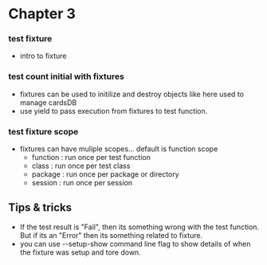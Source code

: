 # Chapter 3

### test fixture

* intro to fixture

### test count initial with fixtures

* fixtures can be used to initilize and destroy objects like here used to manage cardsDB
* use yield to pass execution from fixtures to test function.

### test fixture scope

* fixtures can have muliple scopes... default is function scope
  * function : run once per test function
  * class : run once per test class
  * package : run once per package or directory
  * session : run once per session

## Tips & tricks

* If the test result is "Fail", then its something wrong with the test function. But if its an "Error" then its something related to fixture.
* you can use --setup-show command line flag to show details of when the fixture was setup and tore down.
